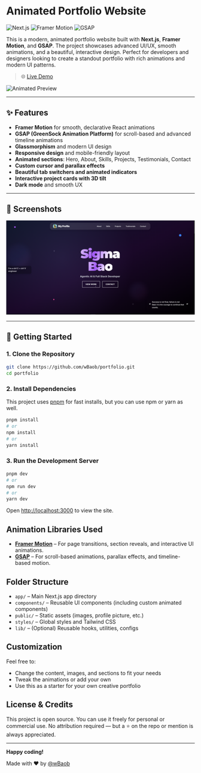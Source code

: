 # Animated Portfolio Website

![Next.js](https://img.shields.io/badge/Next.js-000?style=for-the-badge&logo=nextdotjs)
![Framer Motion](https://img.shields.io/badge/Framer%20Motion-EF0182?style=for-the-badge&logo=framer)
![GSAP](https://img.shields.io/badge/GSAP-88CE02?style=for-the-badge&logo=greensock)

This is a modern, animated portfolio website built with **Next.js**, **Framer Motion**, and **GSAP**. The project showcases advanced UI/UX, smooth animations, and a beautiful, interactive design. Perfect for developers and designers looking to create a standout portfolio with rich animations and modern UI patterns.

> 🌐 [Live Demo](https://baocidal.vercel.app)

![Animated Preview](https://raw.githubusercontent.com/wBaob/portfolio/main/public/demo.gif)

---

## ✨ Features

- **Framer Motion** for smooth, declarative React animations
- **GSAP (GreenSock Animation Platform)** for scroll-based and advanced timeline animations
- **Glassmorphism** and modern UI design
- **Responsive design** and mobile-friendly layout
- **Animated sections**: Hero, About, Skills, Projects, Testimonials, Contact
- **Custom cursor and parallax effects**
- **Beautiful tab switchers and animated indicators**
- **Interactive project cards with 3D tilt**
- **Dark mode** and smooth UX

---

## 📸 Screenshots

![Desktop Screenshot](https://raw.githubusercontent.com/wBaob/portfolio/main/public/screenshot-desktop.png)

---

## 🚀 Getting Started

### 1. Clone the Repository

```bash
git clone https://github.com/wBaob/portfolio.git
cd portfolio
```

### 2. Install Dependencies

This project uses [pnpm](https://pnpm.io/) for fast installs, but you can use npm or yarn as well.

```bash
pnpm install
# or
npm install
# or
yarn install
```

### 3. Run the Development Server

```bash
pnpm dev
# or
npm run dev
# or
yarn dev
```

Open [http://localhost:3000](http://localhost:3000) to view the site.

## Animation Libraries Used

- [**Framer Motion**](https://www.framer.com/motion/) – For page transitions, section reveals, and interactive UI animations.
- [**GSAP**](https://greensock.com/gsap/) – For scroll-based animations, parallax effects, and timeline-based motion.

## Folder Structure

- `app/` – Main Next.js app directory
- `components/` – Reusable UI components (including custom animated components)
- `public/` – Static assets (images, profile picture, etc.)
- `styles/` – Global styles and Tailwind CSS
- `lib/` – (Optional) Reusable hooks, utilities, configs

## Customization

Feel free to:

- Change the content, images, and sections to fit your needs
- Tweak the animations or add your own
- Use this as a starter for your own creative portfolio

## License & Credits

This project is open source. You can use it freely for personal or commercial use.
No attribution required — but a ⭐ on the repo or mention is always appreciated.

---

**Happy coding!**

Made with ❤️ by [@wBaob](https://github.com/wBaob)
